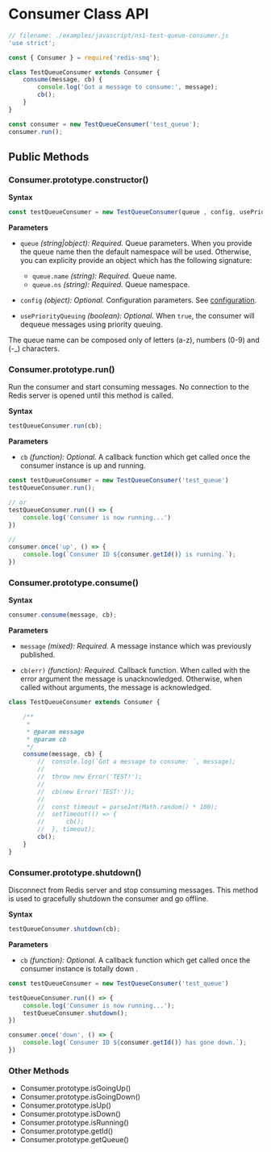 # Consumer Class API

```javascript
// filename: ./examples/javascript/ns1-test-queue-consumer.js
'use strict';

const { Consumer } = require('redis-smq');

class TestQueueConsumer extends Consumer {
    consume(message, cb) {
        console.log('Got a message to consume:', message);
        cb();
    }
}

const consumer = new TestQueueConsumer('test_queue');
consumer.run();
```

## Public Methods

### Consumer.prototype.constructor()

**Syntax**

```javascript
const testQueueConsumer = new TestQueueConsumer(queue , config, usePriorityQueuing)
```

**Parameters**

- `queue` *(string|object): Required.* Queue parameters. When you provide the queue name then the default namespace will be used.
  Otherwise, you can explicity provide an object which has the following signature:
    - `queue.name` *(string): Required.* Queue name.
    - `queue.ns` *(string): Required.* Queue namespace.
    
- `config` *(object): Optional.* Configuration parameters. See [configuration](https://github.com/weyoss/redis-smq#configuration).

- `usePriorityQueuing` *(boolean): Optional.*  When `true`, the consumer will dequeue messages using priority queuing.

The queue name can be composed only of letters (a-z), numbers (0-9) and (-_) characters.

### Consumer.prototype.run()

Run the consumer and start consuming messages. No connection to the Redis server is opened until this method is called.

**Syntax**

```javascript
testQueueConsumer.run(cb);
```

**Parameters**
- `cb` *(function): Optional.* A callback function which get called once the consumer instance is up and running.

```javascript
const testQueueConsumer = new TestQueueConsumer('test_queue')
testQueueConsumer.run();

// or 
testQueueConsumer.run(() => {
    console.log('Consumer is now running...')
})

//
consumer.once('up', () => {
    console.log(`Consumer ID ${consumer.getId()} is running.`);
})
```

### Consumer.prototype.consume()

**Syntax**
```javascript
consumer.consume(message, cb);
```

**Parameters**

- `message` *(mixed): Required.* A message instance which was previously published.

- `cb(err)` *(function): Required.* Callback function. When called with the error argument the message is
    unacknowledged. Otherwise, when called without arguments, the message is acknowledged.

```javascript
class TestQueueConsumer extends Consumer {

    /**
     *
     * @param message
     * @param cb
     */
    consume(message, cb) {
        //  console.log(`Got a message to consume: `, message);
        //  
        //  throw new Error('TEST!');
        //  
        //  cb(new Error('TEST!'));
        //  
        //  const timeout = parseInt(Math.random() * 100);
        //  setTimeout(() => {
        //      cb();
        //  }, timeout);
        cb();
    }
}
```

### Consumer.prototype.shutdown()

Disconnect from Redis server and stop consuming messages. This method is used to gracefully shutdown the consumer and
go offline.

**Syntax**

```javascript
testQueueConsumer.shutdown(cb);
```

**Parameters**
- `cb` *(function): Optional.* A callback function which get called once the consumer instance is totally down .

```javascript
const testQueueConsumer = new TestQueueConsumer('test_queue')

testQueueConsumer.run(() => {
    console.log('Consumer is now running...');
    testQueueConsumer.shutdown();
})

consumer.once('down', () => {
    console.log(`Consumer ID ${consumer.getId()} has gone down.`);
})
```

### Other Methods

- Consumer.prototype.isGoingUp()
- Consumer.prototype.isGoingDown()
- Consumer.prototype.isUp()
- Consumer.prototype.isDown()
- Consumer.prototype.isRunning()
- Consumer.prototype.getId()
- Consumer.prototype.getQueue()